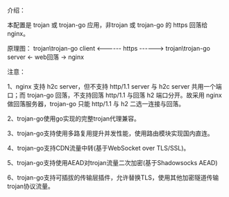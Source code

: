介绍：

本配置是 trojan 或 trojan-go 应用，非trojan 或 trojan-go 的 https 回落给 nginx。

原理图： trojan\trojan-go client <------ https ------> trojan\trojan-go server <- web回落 -> nginx

注意：

1、nginx 支持 h2c server，但不支持 http/1.1 server 与 h2c server 共用一个端口；而 trojan-go 回落，不支持回落 http/1.1 与回落 h2 端口分开。故采用 nginx 做回落服务器，trojan-go 只能 http/1.1 与 h2 二选一连接与回落。

2、trojan-go使用go实现的完整trojan代理兼容。

3、trojan-go支持使用多路复用提升并发性能，使用路由模块实现国内直连。

4、trojan-go支持CDN流量中转(基于WebSocket over TLS/SSL)。

5、trojan-go支持使用AEAD对trojan流量二次加密(基于Shadowsocks AEAD)

6、trojan-go支持可插拔的传输层插件，允许替换TLS，使用其他加密隧道传输trojan协议流量。
